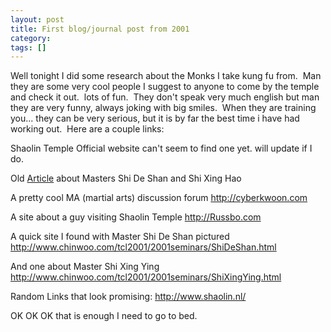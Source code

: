 ```yaml
---
layout: post
title: First blog/journal post from 2001
category: 
tags: []
---
```



Well tonight I did some research about the Monks I take kung fu from.  Man they are some very cool people
I suggest to anyone to come by the temple and check it out.  lots of fun.  They don't speak very much
english but man they are very funny, always joking with big smiles.  When they are training you... they
can be very serious, but it is by far the best time i have had working out.  Here are a couple links:

Shaolin Temple Official website
can't seem to find one yet. will update if I do.

Old <a target="_blank" title="article" href="http://www.kungfumagazine.com/HomePage/magazine/1999/kf199912/htmlFolder/Covstory199912.htm">Article</a> about Masters Shi De Shan and Shi Xing Hao

A pretty cool MA (martial arts) discussion forum
http://cyberkwoon.com

A site about a guy visiting Shaolin Temple
http://Russbo.com

A quick site I found with Master Shi De Shan pictured
http://www.chinwoo.com/tcl2001/2001seminars/ShiDeShan.html

And one about Master Shi Xing Ying
http://www.chinwoo.com/tcl2001/2001seminars/ShiXingYing.html

Random Links that look promising:
http://www.shaolin.nl/

OK OK OK that is enough I need to go to bed.
